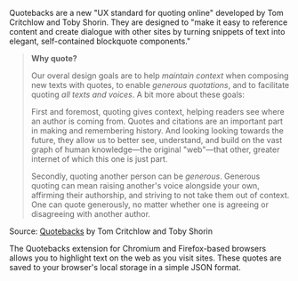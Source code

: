 Quotebacks are a new "UX standard for quoting online" developed by Tom Critchlow and Toby Shorin. They are designed to "make it easy to reference content and create dialogue with other sites by turning snippets of text into elegant, self-contained blockquote components."

> **Why quote?**
> 
> Our overal design goals are to help _maintain context_ when composing new texts with quotes, to enable _generous quotations_, and to facilitate quoting _all texts and voices_. A bit more about these goals:
> 
> First and foremost, quoting gives context, helping readers see where an author is coming from. Quotes and citations are an important part in making and remembering history. And looking looking towards the future, they allow us to better see, understand, and build on the vast graph of human knowledge—the original "web"—that other, greater internet of which this one is just part.
> 
> Secondly, quoting another person can be _generous_. Generous quoting can mean raising another's voice alongside your own, affirming their authorship, and striving to not take them out of context. One can quote generously, no matter whether one is agreeing or disagreeing with another author.

Source: [Quotebacks](https://quotebacks.net/) by Tom Critchlow and Toby Shorin

The Quotebacks extension for Chromium and Firefox-based browsers allows you to highlight text on the web as you visit sites. These quotes are saved to your browser's local storage in a simple JSON format.